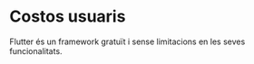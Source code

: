 <!-- TITLE: Costos Usuaris -->

# Costos usuaris

Flutter és un framework gratuït i sense limitacions en les seves funcionalitats.